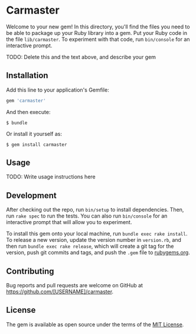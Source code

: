 # Carmaster

Welcome to your new gem! In this directory, you'll find the files you need to be able to package up your Ruby library into a gem. Put your Ruby code in the file `lib/carmaster`. To experiment with that code, run `bin/console` for an interactive prompt.

TODO: Delete this and the text above, and describe your gem

## Installation

Add this line to your application's Gemfile:

```ruby
gem 'carmaster'
```

And then execute:

    $ bundle

Or install it yourself as:

    $ gem install carmaster

## Usage

TODO: Write usage instructions here

## Development

After checking out the repo, run `bin/setup` to install dependencies. Then, run `rake spec` to run the tests. You can also run `bin/console` for an interactive prompt that will allow you to experiment.

To install this gem onto your local machine, run `bundle exec rake install`. To release a new version, update the version number in `version.rb`, and then run `bundle exec rake release`, which will create a git tag for the version, push git commits and tags, and push the `.gem` file to [rubygems.org](https://rubygems.org).

## Contributing

Bug reports and pull requests are welcome on GitHub at https://github.com/[USERNAME]/carmaster.

## License

The gem is available as open source under the terms of the [MIT License](https://opensource.org/licenses/MIT).
